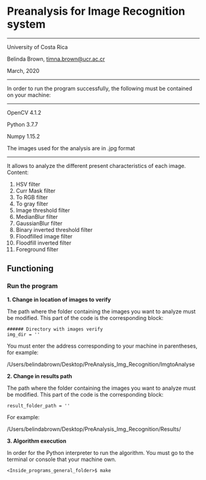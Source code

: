 # Preanalysis for Image Recognition system

----------

University of Costa Rica

Belinda Brown, timna.brown@ucr.ac.cr

March, 2020

----------

In order to run the program successfully, the following must be contained on your machine:

----------
OpenCV 4.1.2

Python 3.7.7

Numpy 1.15.2

The images used for the analysis are in .jpg format

----------

It allows to analyze the different present characteristics of each image. Content:

1. HSV filter
2. Curr Mask filter
3. To RGB filter
4. To gray filter
5. Image threshold filter
6. MedianBlur filter
7. GaussianBlur filter
8. Binary inverted threshold filter
9. Floodfilled image filter 
10. Floodfill inverted filter
11. Foreground filter


## Functioning

### Run the program

**1. Change in location of images to verify**

The path where the folder containing the images you want to analyze must be modified. This part of the code is the corresponding block:

~~~~~
###### Directory with images verify
img_dir = ''
~~~~~

You must enter the address corresponding to your machine in parentheses, for example:

/Users/belindabrown/Desktop/PreAnalysis_Img_Recognition/ImgtoAnalyse

**2. Change in results path**

The path where the folder containing the images you want to analyze must be modified. This part of the code is the corresponding block:

~~~~~
result_folder_path = ''
~~~~~

For example:

/Users/belindabrown/Desktop/PreAnalysis_Img_Recognition/Results/

**3. Algorithm execution**

In order for the Python interpreter to run the algorithm. You must go to the terminal or console that your machine own.

~~~~~
<Inside_programs_general_folder>$ make
~~~~~

